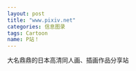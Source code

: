```yaml
---
layout: post
title: "www.pixiv.net"
categories: 信息图录
tags: Cartoon
name: P站！
---
```


大名鼎鼎的日本高清同人画、插画作品分享站<!--break-->
